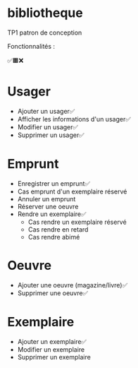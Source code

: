 # bibliotheque

TP1 patron de conception

Fonctionnalités :

✅🟧❌

# Usager

- Ajouter un usager✅
- Afficher les informations d'un usager✅
- Modifier un usager✅
- Supprimer un usager✅

# Emprunt

- Enregistrer un emprunt✅
- Cas emprunt d'un exemplaire réservé
- Annuler un emprunt
- Réserver une oeuvre
- Rendre un exemplaire✅
    - Cas rendre un exemplaire réservé
    - Cas rendre en retard
    - Cas rendre abimé

# Oeuvre

- Ajouter une oeuvre (magazine/livre)✅
- Supprimer une oeuvre✅

# Exemplaire

- Ajouter un exemplaire✅
- Modifier un exemplaire
- Supprimer un exemplaire
